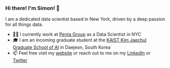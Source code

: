 ### Hi there! I'm Simon! 👋

I am a dedicated data scientist based in New York, driven by a deep passion for all things data.

- 🧑‍💻 I currently work at [Penta Group](https://www.pentagroup.co) as a Data Scientist in NYC
- 🎓 I am an incoming graduate student at the [KAIST Kim Jaechul Graduate School of AI](https://gsai.kaist.ac.kr/) in Daejeon, South Korea
- 📫 Feel free visit my [website](https://www.saytes.io) or reach out to me on my [LinkedIn](https://www.linkedin.com/in/simonaytes/) or [Twitter](https://twitter.com/s_aytes)
